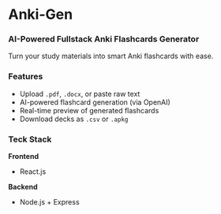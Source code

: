 # Anki-Gen
### AI-Powered Fullstack Anki Flashcards Generator

Turn your study materials into smart Anki flashcards with ease.

### Features
- Upload `.pdf`, `.docx`, or paste raw text
- AI-powered flashcard generation (via OpenAI)
- Real-time preview of generated flashcards
- Download decks as `.csv` or `.apkg`

### Teck Stack
**Frontend**
- React.js

**Backend**
- Node.js + Express
